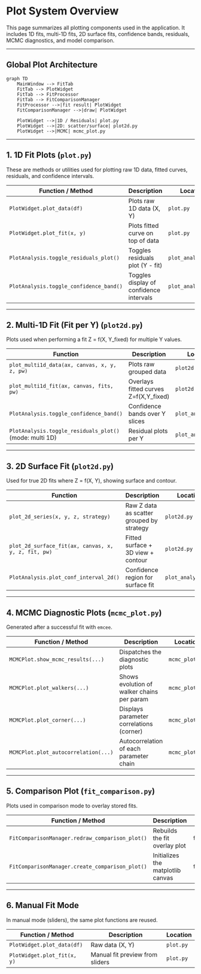 # Plot System Overview

This page summarizes all plotting components used in the application. It includes 1D fits, multi-1D fits, 2D surface fits, confidence bands, residuals, MCMC diagnostics, and model comparison.

---

## Global Plot Architecture

```mermaid
graph TD
    MainWindow --> FitTab
    FitTab --> PlotWidget
    FitTab --> FitProcessor
    FitTab --> FitComparisonManager
    FitProcessor -->|fit result| PlotWidget
    FitComparisonManager -->|draw| PlotWidget

    PlotWidget -->|1D / Residuals| plot.py
    PlotWidget -->|2D: scatter/surface| plot2d.py
    PlotWidget -->|MCMC| mcmc_plot.py
```

---

## 1. 1D Fit Plots (`plot.py`)

These are methods or utilities used for plotting raw 1D data, fitted curves, residuals, and confidence intervals.

| Function / Method                       | Description                             | Location           |
| --------------------------------------- | --------------------------------------- | ------------------ |
| `PlotWidget.plot_data(df)`              | Plots raw 1D data (X, Y)                | `plot.py`          |
| `PlotWidget.plot_fit(x, y)`             | Plots fitted curve on top of data       | `plot.py`          |
| `PlotAnalysis.toggle_residuals_plot()`  | Toggles residuals plot (Y - fit)        | `plot_analysis.py` |
| `PlotAnalysis.toggle_confidence_band()` | Toggles display of confidence intervals | `plot_analysis.py` |

---

## 2. Multi-1D Fit (Fit per Y) (`plot2d.py`)

Plots used when performing a fit Z = f(X, Y\_fixed) for multiple Y values.

| Function                                                | Description                            | Location           |
| ------------------------------------------------------- | -------------------------------------- | ------------------ |
| `plot_multi1d_data(ax, canvas, x, y, z, pw)`            | Plots raw grouped data                 | `plot2d.py`        |
| `plot_multi1d_fit(ax, canvas, fits, pw)`                | Overlays fitted curves Z=f(X,Y\_fixed) | `plot2d.py`        |
| `PlotAnalysis.toggle_confidence_band()`             | Confidence bands over Y slices         | `plot_analysis.py` |
| `PlotAnalysis.toggle_residuals_plot()` (mode: multi 1D) | Residual plots per Y                   | `plot_analysis.py` |

---

## 3. 2D Surface Fit (`plot2d.py`)

Used for true 2D fits where Z = f(X, Y), showing surface and contour.

| Function                                            | Description                               | Location           |
| --------------------------------------------------- | ----------------------------------------- | ------------------ |
| `plot_2d_series(x, y, z, strategy)`                 | Raw Z data as scatter grouped by strategy | `plot2d.py`        |
| `plot_2d_surface_fit(ax, canvas, x, y, z, fit, pw)` | Fitted surface + 3D view + contour        | `plot2d.py`        |
| `PlotAnalysis.plot_conf_interval_2d()`              | Confidence region for surface fit         | `plot_analysis.py` |

---

## 4. MCMC Diagnostic Plots (`mcmc_plot.py`)

Generated after a successful fit with `emcee`.

| Function / Method                       | Description                                | Location       |
| --------------------------------------- | ------------------------------------------ | -------------- |
| `MCMCPlot.show_mcmc_results(...)`       | Dispatches the diagnostic plots            | `mcmc_plot.py` |
| `MCMCPlot.plot_walkers(...)`            | Shows evolution of walker chains per param | `mcmc_plot.py` |
| `MCMCPlot.plot_corner(...)`             | Displays parameter correlations (corner)   | `mcmc_plot.py` |
| `MCMCPlot.plot_autocorrelation(...)`           | Autocorrelation of each parameter chain    | `mcmc_plot.py` |
---

## 5. Comparison Plot (`fit_comparison.py`)

Plots used in comparison mode to overlay stored fits.

| Function / Method                               | Description                       | Location            |
| ----------------------------------------------- | --------------------------------- | ------------------- |
| `FitComparisonManager.redraw_comparison_plot()` | Rebuilds the fit overlay plot     | `fit_comparison.py` |
| `FitComparisonManager.create_comparison_plot()` | Initializes the matplotlib canvas | `fit_comparison.py` |

---

## 6. Manual Fit Mode

In manual mode (sliders), the same plot functions are reused.

| Function / Method           | Description                     | Location  |
| --------------------------- | ------------------------------- | --------- |
| `PlotWidget.plot_data(df)`  | Raw data (X, Y)                 | `plot.py` |
| `PlotWidget.plot_fit(x, y)` | Manual fit preview from sliders | `plot.py` |
